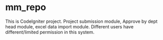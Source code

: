 # mm_repo
This is CodeIgniter project. Project submission module, Approve by dept head module, excel data import module.
Different users have different/limited permission in this system.
